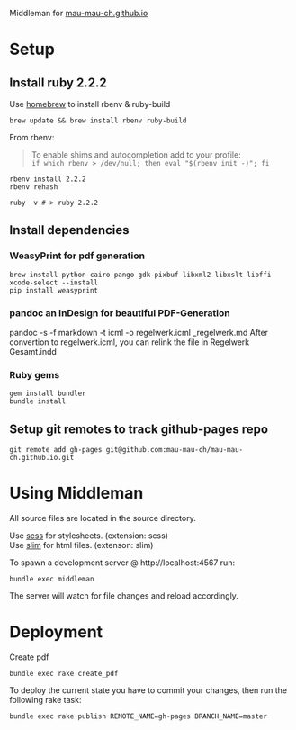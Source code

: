 Middleman for [mau-mau-ch.github.io](https://mau-mau-ch.github.io/)

# Setup

## Install ruby 2.2.2

Use [homebrew](http://brew.sh/) to install rbenv & ruby-build

```SHELL
brew update && brew install rbenv ruby-build
```

From rbenv:
>   To enable shims and autocompletion add to your profile:  
>   ```if which rbenv > /dev/null; then eval "$(rbenv init -)"; fi```

```SHELL  
rbenv install 2.2.2
rbenv rehash

ruby -v # > ruby-2.2.2
```

## Install dependencies

### WeasyPrint for pdf generation

```SHELL
brew install python cairo pango gdk-pixbuf libxml2 libxslt libffi
xcode-select --install
pip install weasyprint
```

### pandoc an InDesign for beautiful PDF-Generation
pandoc -s -f markdown -t icml -o regelwerk.icml _regelwerk.md
After convertion to regelwerk.icml, you can relink the file in Regelwerk Gesamt.indd

### Ruby gems

```SHELL
gem install bundler
bundle install
```

## Setup git remotes to track github-pages repo

```SHELL
git remote add gh-pages git@github.com:mau-mau-ch/mau-mau-ch.github.io.git
```

# Using Middleman

All source files are located in the source directory.

Use [scss](http://sass-lang.com/) for stylesheets. (extension: scss)  
Use [slim](http://slim-lang.com/) for html files. (extenson: slim)

To spawn a development server @ http://localhost:4567 run:

```SHELL
bundle exec middleman
```

The server will watch for file changes and reload accordingly.

# Deployment

Create pdf

```SHELL
bundle exec rake create_pdf
```

To deploy the current state you have to commit your changes, then run the
following rake task:

```SHELL
bundle exec rake publish REMOTE_NAME=gh-pages BRANCH_NAME=master
```
